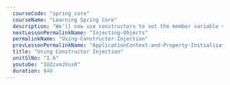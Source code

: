 ```yaml
---
  courseCode: "spring_core"
  courseName: "Learning Spring Core"
  description: "We'll now use constructors to set the member variable values for our Spring beans. We'll also look at some techniques to resolve conflicts in the case of overloaded constructors."
  nextLessonPermalinkName: "Injecting-Objects"
  permalinkName: "Using-Constructor-Injection"
  prevLessonPermalinkName: "ApplicationContext-and-Property-Initialization"
  title: "Using Constructor Injection"
  unitSlNo: "1.6"
  youtube: "IOZzxmJVus0"
  duration: 840
---
```

